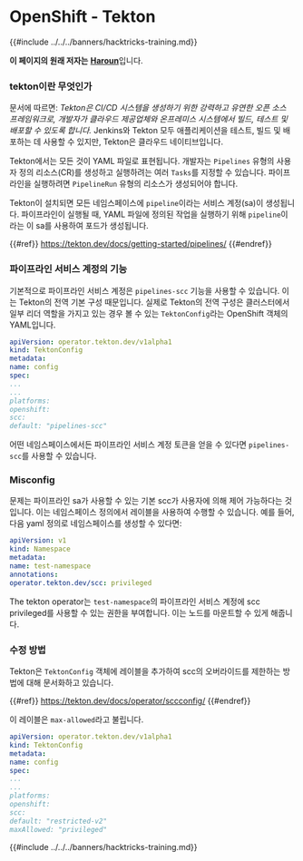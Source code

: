 # OpenShift - Tekton

{{#include ../../../banners/hacktricks-training.md}}

**이 페이지의 원래 저자는** [**Haroun**](https://www.linkedin.com/in/haroun-al-mounayar-571830211)입니다.

### tekton이란 무엇인가

문서에 따르면: _Tekton은 CI/CD 시스템을 생성하기 위한 강력하고 유연한 오픈 소스 프레임워크로, 개발자가 클라우드 제공업체와 온프레미스 시스템에서 빌드, 테스트 및 배포할 수 있도록 합니다._ Jenkins와 Tekton 모두 애플리케이션을 테스트, 빌드 및 배포하는 데 사용할 수 있지만, Tekton은 클라우드 네이티브입니다.

Tekton에서는 모든 것이 YAML 파일로 표현됩니다. 개발자는 `Pipelines` 유형의 사용자 정의 리소스(CR)를 생성하고 실행하려는 여러 `Tasks`를 지정할 수 있습니다. 파이프라인을 실행하려면 `PipelineRun` 유형의 리소스가 생성되어야 합니다.

Tekton이 설치되면 모든 네임스페이스에 `pipeline`이라는 서비스 계정(sa)이 생성됩니다. 파이프라인이 실행될 때, YAML 파일에 정의된 작업을 실행하기 위해 `pipeline`이라는 이 sa를 사용하여 포드가 생성됩니다.

{{#ref}}
https://tekton.dev/docs/getting-started/pipelines/
{{#endref}}

### 파이프라인 서비스 계정의 기능

기본적으로 파이프라인 서비스 계정은 `pipelines-scc` 기능을 사용할 수 있습니다. 이는 Tekton의 전역 기본 구성 때문입니다. 실제로 Tekton의 전역 구성은 클러스터에서 일부 리더 역할을 가지고 있는 경우 볼 수 있는 `TektonConfig`라는 OpenShift 객체의 YAML입니다.
```yaml
apiVersion: operator.tekton.dev/v1alpha1
kind: TektonConfig
metadata:
name: config
spec:
...
...
platforms:
openshift:
scc:
default: "pipelines-scc"
```
어떤 네임스페이스에서든 파이프라인 서비스 계정 토큰을 얻을 수 있다면 `pipelines-scc`를 사용할 수 있습니다.

### Misconfig

문제는 파이프라인 sa가 사용할 수 있는 기본 scc가 사용자에 의해 제어 가능하다는 것입니다. 이는 네임스페이스 정의에서 레이블을 사용하여 수행할 수 있습니다. 예를 들어, 다음 yaml 정의로 네임스페이스를 생성할 수 있다면:
```yaml
apiVersion: v1
kind: Namespace
metadata:
name: test-namespace
annotations:
operator.tekton.dev/scc: privileged
```
The tekton operator는 `test-namespace`의 파이프라인 서비스 계정에 scc privileged를 사용할 수 있는 권한을 부여합니다. 이는 노드를 마운트할 수 있게 해줍니다.

### 수정 방법

Tekton은 `TektonConfig` 객체에 레이블을 추가하여 scc의 오버라이드를 제한하는 방법에 대해 문서화하고 있습니다.

{{#ref}}
https://tekton.dev/docs/operator/sccconfig/
{{#endref}}

이 레이블은 `max-allowed`라고 불립니다.
```yaml
apiVersion: operator.tekton.dev/v1alpha1
kind: TektonConfig
metadata:
name: config
spec:
...
...
platforms:
openshift:
scc:
default: "restricted-v2"
maxAllowed: "privileged"
```
{{#include ../../../banners/hacktricks-training.md}}

